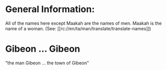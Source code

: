 # General Information:

All of the names here except Maakah are the names of men. Maakah is the name of a woman. (See: [[rc://en/ta/man/translate/translate-names]])

# Gibeon ... Gibeon

"the man Gibeon ... the town of Gibeon"

